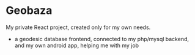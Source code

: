 # Geobaza

My private React project, created only for my own needs. 
- a geodesic database frontend, connected to my php/mysql backend, and my own android app, helping me with my job
